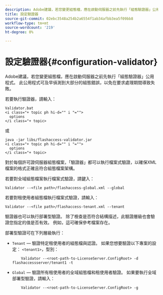 ```yaml
---
description: Adobe建議，若您變更組態檔，應在啟動伺服器之前先執行「組態驗證器」公用程式。 此公用程式可及早偵測到大部分的組態錯誤，以免在要求處理期間導致失敗。
title: 設定驗證器
source-git-commit: 02ebc3548a254b2a6554f1ab34afbb3ea5f09bb8
workflow-type: tm+mt
source-wordcount: '219'
ht-degree: 0%

---
```


# 設定驗證器{#configuration-validator}

Adobe建議，若您變更組態檔，應在啟動伺服器之前先執行「組態驗證器」公用程式。 此公用程式可及早偵測到大部分的組態錯誤，以免在要求處理期間導致失敗。

若要執行驗證器，請輸入：

```
Validator.bat  
<i class="+ topic ph hi-d="" i "="">
  options  
</i class="+ topic>
```

或

```
java -jar libs/flashaccess-validator.jar  
<i class="+ topic ph hi-d="" i "="">
  options 
</i class="+ topic>
```

對於每個許可證伺服器組態檔案，「驗證器」都可以執行檔案式驗證，以確保XML檔案的格式正確且符合組態檔案架構。

若要對全域組態檔案執行檔案式驗證，請鍵入：

```
Validator --<file path>/flashaccess-global.xml --global
```

若要對租使用者組態檔執行檔案式驗證，請輸入：

```
Validator --<file path>/flashaccess-tenant.xml --tenant
```

驗證器也可以執行部署型驗證。 除了檢查是否符合結構描述，此驗證層級也會驗證您指定的值是否有效。 例如，這可確保參考檔案存在。

部署型驗證可在下列層級執行：

* `Tenant`  — 驗證特定租使用者的組態檔與認證。 如果您想要驗證以下專案的設定： `<tenant1>`，型別：

  ```
      Validator --<root-path-to-LicenseServer.ConfigRoot> -d flashaccessserver/tenant1 -t
  ```

* `Global`  — 驗證所有租使用者的全域組態檔和租使用者驗證。 如果要執行全域部署型驗證，請輸入：

  ```
      Validator --<root-path-to-LicenseServer.ConfigRoot> -g
  ```
